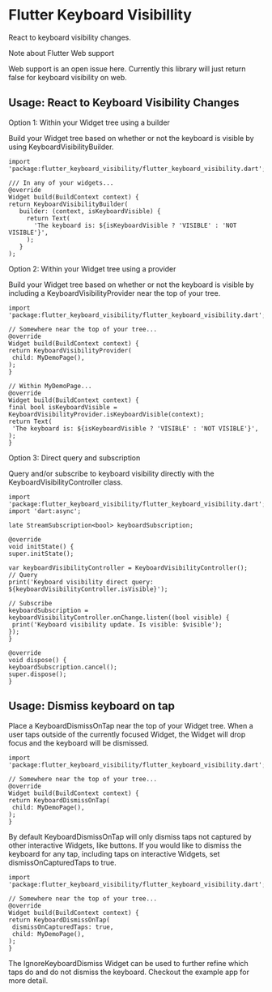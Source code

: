 # Flutter Keyboard Visibillity

React to keyboard visibility changes.

Note about Flutter Web support

Web support is an open issue here. Currently this library will just return false for keyboard visibility on web.

## Usage: React to Keyboard Visibility Changes

Option 1: Within your Widget tree using a builder

Build your Widget tree based on whether or not the keyboard is visible by using KeyboardVisibilityBuilder.

   ```
   import 'package:flutter_keyboard_visibility/flutter_keyboard_visibility.dart';

/// In any of your widgets...
@override
Widget build(BuildContext context) {
  return KeyboardVisibilityBuilder(
      builder: (context, isKeyboardVisible) {
        return Text(
          'The keyboard is: ${isKeyboardVisible ? 'VISIBLE' : 'NOT VISIBLE'}',
        );
      }
  );
   ```

Option 2: Within your Widget tree using a provider

Build your Widget tree based on whether or not the keyboard is visible by including a KeyboardVisibilityProvider near the top of your tree.

   ```
   import 'package:flutter_keyboard_visibility/flutter_keyboard_visibility.dart';

// Somewhere near the top of your tree...
@override
Widget build(BuildContext context) {
  return KeyboardVisibilityProvider(
    child: MyDemoPage(),
  );
}

// Within MyDemoPage...
@override
Widget build(BuildContext context) {
  final bool isKeyboardVisible = KeyboardVisibilityProvider.isKeyboardVisible(context);
  return Text(
    'The keyboard is: ${isKeyboardVisible ? 'VISIBLE' : 'NOT VISIBLE'}',
  );
}
   ```

Option 3: Direct query and subscription

Query and/or subscribe to keyboard visibility directly with the KeyboardVisibilityController class.

   ```
   import 'package:flutter_keyboard_visibility/flutter_keyboard_visibility.dart';
import 'dart:async';

late StreamSubscription<bool> keyboardSubscription;

@override
void initState() {
  super.initState();

  var keyboardVisibilityController = KeyboardVisibilityController();
  // Query
  print('Keyboard visibility direct query: ${keyboardVisibilityController.isVisible}');

  // Subscribe
  keyboardSubscription = keyboardVisibilityController.onChange.listen((bool visible) {
    print('Keyboard visibility update. Is visible: $visible');
  });
}

@override
void dispose() {
  keyboardSubscription.cancel();
  super.dispose();
}
   ```

## Usage: Dismiss keyboard on tap

Place a KeyboardDismissOnTap near the top of your Widget tree. When a user taps outside of the currently focused Widget, the Widget will drop focus and the keyboard will be dismissed.

   ```
   import 'package:flutter_keyboard_visibility/flutter_keyboard_visibility.dart';

// Somewhere near the top of your tree...
@override
Widget build(BuildContext context) {
  return KeyboardDismissOnTap(
    child: MyDemoPage(),
  );
}
   ```

By default KeyboardDismissOnTap will only dismiss taps not captured by other interactive Widgets, like buttons. If you would like to dismiss the keyboard for any tap, including taps on interactive Widgets, set dismissOnCapturedTaps to true.

   ```
   import 'package:flutter_keyboard_visibility/flutter_keyboard_visibility.dart';

// Somewhere near the top of your tree...
@override
Widget build(BuildContext context) {
  return KeyboardDismissOnTap(
    dismissOnCapturedTaps: true,
    child: MyDemoPage(),
  );
}
   ```

The IgnoreKeyboardDismiss Widget can be used to further refine which taps do and do not dismiss the keyboard. Checkout the example app for more detail.
